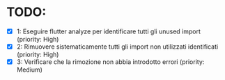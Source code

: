 # TODO:

- [x] 1: Eseguire flutter analyze per identificare tutti gli unused import (priority: High)
- [x] 2: Rimuovere sistematicamente tutti gli import non utilizzati identificati (priority: High)
- [x] 3: Verificare che la rimozione non abbia introdotto errori (priority: Medium)
